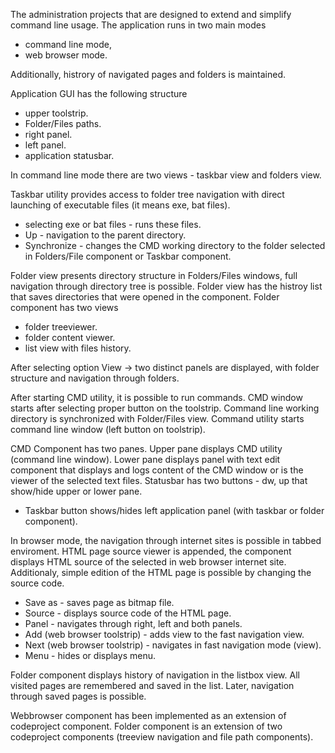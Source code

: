 The administration projects that are designed to extend and simplify command line usage. The application runs in two main modes 
- command line mode,
- web browser mode.

Additionally, histrory of navigated pages and folders is maintained. 

Application GUI has the following structure
- upper toolstrip.
- Folder/Files paths.
- right panel.
- left panel.
- application statusbar.

In command line mode there are two views - taskbar view and folders view. 

Taskbar utility provides access to folder tree navigation with direct launching of executable files (it means exe, bat files).
- selecting exe or bat files - runs these files.
- Up - navigation to the parent directory.
- Synchronize - changes the CMD working directory to the folder selected in Folders/File component or Taskbar component.


Folder view presents directory structure in Folders/Files windows, full navigation through directory tree is possible.
Folder view has the histroy list that saves directories that were opened in the component. Folder component has two views
- folder treeviewer.
- folder content viewer.
- list view with files history.

After selecting option View -> two distinct panels are displayed, with folder structure and navigation through folders. 

After starting CMD utility, it is possible to run commands. CMD window starts after selecting proper button on the toolstrip.
Command line working directory is synchronized with Folder/Files view. Command utility starts command line window (left button on toolstrip). 

CMD Component has two panes. Upper pane displays CMD utility (command line window). Lower pane displays panel with text edit component that displays and logs content of the CMD window or is the viewer of the selected text files.
Statusbar has two buttons - dw, up that show/hide upper or lower pane.

- Taskbar button shows/hides left application panel (with taskbar or folder component).

In browser mode, the navigation through internet sites is possible in tabbed enviroment. HTML page source viewer is appended, the component displays HTML source of the selected in web browser internet site. Additionaly, simple edition of the HTML page is possible by changing the source code.
- Save as - saves page as bitmap file.
- Source - displays source code of the HTML page.
- Panel - navigates through right, left and both panels.
- Add (web browser toolstrip) - adds view to the fast navigation view.
- Next (web browser toolstrip) - navigates in fast navigation mode (view).
- Menu - hides or displays menu.

Folder component displays history of navigation in the listbox view. All visited pages are remembered and saved in the list. Later, navigation through saved pages is possible.

Webbrowser component has been implemented as an extension of codeproject component.
Folder component is an extension of two codeproject components (treeview navigation and file path components).
